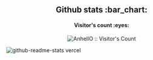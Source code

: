 <h2 align="center">Github stats :bar_chart:</h2>

<h4 align="center">Visitor's count :eyes:</h4>

<p align="center"><img src="https://profile-counter.glitch.me/{AnhellO}/count.svg" alt="AnhellO :: Visitor's Count" /></p>

![github-readme-stats vercel](https://user-images.githubusercontent.com/37069873/191433171-21d40210-5945-4ed0-8ae0-8a73848506d3.svg)

